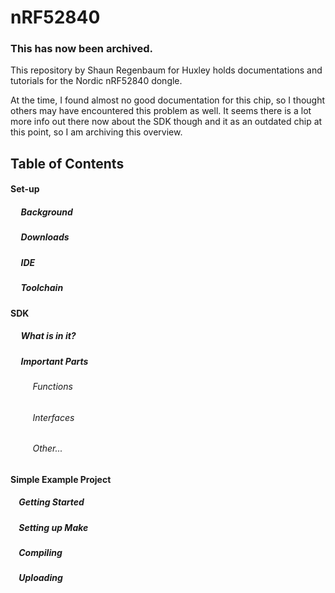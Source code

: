 # nRF52840
### This has now been archived.
This repository by Shaun Regenbaum for Huxley holds documentations and tutorials for the Nordic nRF52840 dongle. 

At the time, I found almost no good documentation for this chip, so I thought others may have encountered this problem as well. It seems there is a lot more info out there now about the SDK though and it as an outdated chip at this point, so I am archiving this overview.
## Table of Contents
#### Set-up
##### &nbsp;&nbsp;&nbsp;&nbsp; Background
##### &nbsp;&nbsp;&nbsp;&nbsp; Downloads
##### &nbsp;&nbsp;&nbsp;&nbsp; IDE
##### &nbsp;&nbsp;&nbsp;&nbsp; Toolchain

#### SDK
##### &nbsp;&nbsp;&nbsp;&nbsp; What is in it?
##### &nbsp;&nbsp;&nbsp;&nbsp; Important Parts
###### &nbsp;&nbsp;&nbsp;&nbsp;&nbsp;&nbsp;&nbsp;&nbsp; Functions
###### &nbsp;&nbsp;&nbsp;&nbsp;&nbsp;&nbsp;&nbsp;&nbsp; Interfaces
###### &nbsp;&nbsp;&nbsp;&nbsp;&nbsp;&nbsp;&nbsp;&nbsp; Other...


#### Simple Example Project
##### &nbsp;&nbsp;&nbsp;&nbsp;Getting Started
##### &nbsp;&nbsp;&nbsp;&nbsp;Setting up Make
##### &nbsp;&nbsp;&nbsp;&nbsp;Compiling
##### &nbsp;&nbsp;&nbsp;&nbsp;Uploading
